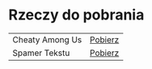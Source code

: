 # Rzeczy do pobrania

<div class="panel">
<table class="downloads">

<tr><td>Cheaty Among Us</td>
<td><a href="//github.com/mrflamingo7/Among-Us-hax/raw/main/Among%20Us%20Hack%20v2%20Fix.EXE" target="_blank"
rel="noopener">Pobierz</a></td>
</tr>

<tr>
<td>Spamer Tekstu</td>
<td><a href="//github.com/mrflamingo7/Spamer/raw/main/mrFlamingo%20Text%20Spammer.exe" target="_blank"
rel="noopener">Pobierz</a></td>
</tr>
